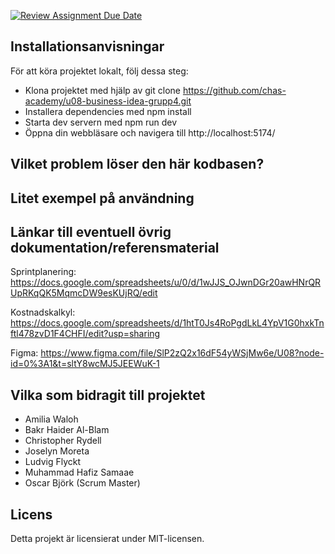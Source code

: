 [![Review Assignment Due Date](https://classroom.github.com/assets/deadline-readme-button-24ddc0f5d75046c5622901739e7c5dd533143b0c8e959d652212380cedb1ea36.svg)](https://classroom.github.com/a/CViV37hj)

## Installationsanvisningar

För att köra projektet lokalt, följ dessa steg:

- Klona projektet med hjälp av git clone https://github.com/chas-academy/u08-business-idea-grupp4.git
- Installera dependencies med npm install
- Starta dev servern med npm run dev
- Öppna din webbläsare och navigera till http://localhost:5174/

## Vilket problem löser den här kodbasen?

## Litet exempel på användning

## Länkar till eventuell övrig dokumentation/referensmaterial

Sprintplanering:
https://docs.google.com/spreadsheets/u/0/d/1wJJS_OJwnDGr20awHNrQRUpRKqQK5MqmcDW9esKUjRQ/edit

Kostnadskalkyl:
https://docs.google.com/spreadsheets/d/1htT0Js4RoPgdLkL4YpV1G0hxkTnftl478zvD1F4CHFI/edit?usp=sharing

Figma:
https://www.figma.com/file/SlP2zQ2x16dF54yWSjMw6e/U08?node-id=0%3A1&t=sltY8wcMJ5JEEWuK-1

## Vilka som bidragit till projektet

- Amilia Waloh
- Bakr Haider Al-Blam
- Christopher Rydell
- Joselyn Moreta
- Ludvig Flyckt
- Muhammad Hafiz Samaae
- Oscar Björk (Scrum Master)

## Licens

Detta projekt är licensierat under MIT-licensen.
